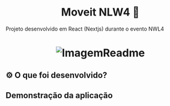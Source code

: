 <h1 align="center"> Moveit NLW4 🚀 </h1>
<p>Projeto desenvolvido em React (Nextjs) durante o evento NWL4</p>
<h1 align="center">
<img src="../assets/ImgReadme.png" alt="ImagemReadme" alt="ImagemReadme">
</h1>
<h2> ⚙️ O que foi desenvolvido?<h2>

Demonstração da aplicação
